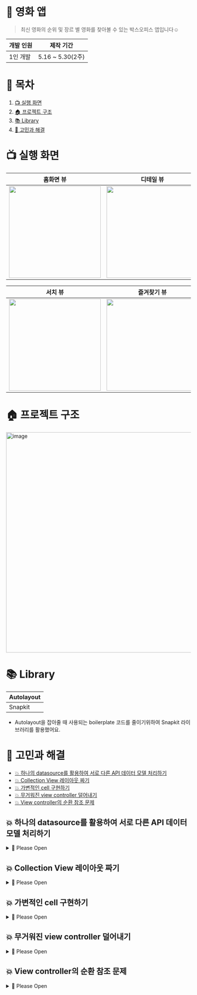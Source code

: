 # 🍿 영화 앱

> 최신 영화의 순위 및 장르 별 영화를 찾아볼 수 있는 박스오피스 앱입니다☺️
> 

| 개발 인원 | 제작 기간 |
| --- | --- |
| 1인 개발 | 5.16 ~ 5.30(2주) |

# 🌳 목차
1. [📺 실행 화면](#-실행-화면)
2. [🏠 프로젝트 구조](#-프로젝트-구조)
3. [📚 Library](#-Library)
4. [🤨 고민과 해결](#-고민과-해결)

# 📺 실행 화면

| 홈화면 뷰 | 디테일 뷰 | 장르 뷰 |
| --- | --- | --- |
|<img src="https://github.com/longlivedrgn/ios-movie-app/assets/85781941/1bafa8d2-653a-439f-97e0-ff8d8e799466" width="250"/>|<img src="https://github.com/longlivedrgn/ios-movie-app/assets/85781941/ab1bfc3c-e898-410b-80fb-248a27002045" width="250"/>|<img src="https://github.com/longlivedrgn/ios-movie-app/assets/85781941/f304af30-9659-49d0-bb04-41bc9208a95c" width="250"/>|

| 서치 뷰 | 즐겨찾기 뷰 |
| --- | --- |
|<img src="https://github.com/longlivedrgn/ios-movie-app/assets/85781941/10e820c3-cbe6-48e2-8cdc-aaf51e34c509" width="250"/>|<img src="https://github.com/longlivedrgn/ios-movie-app/assets/85781941/82d68f0e-31ea-48c4-b695-a77559c55ed0" width="250"/>

# 🏠 프로젝트 구조
<img width="600" alt="image" src="https://github.com/longlivedrgn/ios-movie-app/assets/85781941/9f2d8bb7-65d6-40af-ab7f-831cbdf5d45a">

# 📚 Library

| **Autolayout** |
| --- |
| Snapkit |
- Autolayout을 잡아줄 때 사용되는 boilerplate 코드를 줄이기위하여 Snapkit 라이브러리를 활용했어요.

# 🤨 고민과 해결
  * [💥 하나의 datasource를 활용하여 서로 다른 API 데이터 모델 처리하기](#-하나의-datasource를-활용하여-서로-다른-api-데이터-모델-처리하기)
  * [💥 Collection View 레이아웃 짜기](#-collection-view-레이아웃-짜기)
  * [💥 가변적인 cell 구현하기](#-가변적인-cell-구현하기)
  * [💥 무거워진 view controller 덜어내기](#-무거워진-view-controller-덜어내기)
  * [💥 View controller의 순환 참조 문제](#-view-controller의-순환-참조-문제)

## 💥 하나의 datasource를 활용하여 서로 다른 API 데이터 모델 처리하기
<details>
<summary>📝 Please Open</summary>


 
⁉️ `DiffableDatasource`를 사용한 이유

- Home scene 속 상단 section은 인기 있는 영화 보여주고, 하단 section은 전체 영화를 장르 별로 나눴어요.
- 상단 section(이하 rank section)의 경우, header에 인기 상승 순, 영화 개봉 순 버튼을 두어 해당 기준을 통하여 영화들이 sorting이 되도록 구현을 해보았어요. 또한, 하단의 장르별 영화 section(이하 genre section)의 경우에도, 더보기 버튼을 눌러 숨겨진 나머지 셀들을 보여주도록 구현을 해보았어요.
- **기존에는 reloadData를 활용하여 controller가 변경사항을 UI에게 알려주는 동기화 작업을 해주었어요. 그러나, 해당 프로젝트에서는 레이아웃 UI가 빈번하게 변경되며 애니메이션이 자동으로 적용되지 않는 reloadData를 활용하여 동기화를 진행할 경우,  사용자 UX 경험이 떨어질 수 있다고 판단이 들었기에 DiffableDatasource를 활용했어요.**

Diffabledatasource의 경우, 하나의 collection view에서 하나의 item identifier 타입을 가지고 있어요. 각각의 섹션은 서로 다른 API 호출을 하므로, 다른 데이터 모델을 가지고 하나의 datasource item identifier 타입을 만들어줘야했어요. 다음은 제가 해당 문제를 해결하기 위해서 고민했던 과정이에요.

### 1️⃣ 두 가지의 모델을 묶어줄 수 있는 하나의 Item Identifier 타입 생성하기

- 저는 두 API를 통해서 받아온 데이터 모델을 합친 Movie 타입을 만들어서 item identifier 타입으로 활용하려고 했어요.
- 그리고, 아래와 같이 서로 다른 section에 items들을 append하도록 로직을 구현했어요.

```swift
// 🍿 in HomeViewController
private var datasource: DataSource?
// ✅ Rank Section
private var movies = [Movie]() {
    didSet {
        applySnapShot()
    }
}
// ✅ genre Section
private var genres = [Movie]() {
    didSet {
        applySnapShot()
    }
}
private func applySnapShot() {
        var snapShot = SnapShot()
        snapShot.appendSections([.rank])
        snapShot.appendItems(movies)

        snapShot.appendSections([.genre])
        snapShot.appendItems(genres)

        self.datasource?.apply(snapShot)
    }
}
```

- 이렇게 구현할 경우, 원하는 대로 서로 다른 타입의 데이터 모델을 하나의 diffable datasource를 활용하여 collection view에 구현할 수 있었어요.
- 그러나, 둘을 합친 model(item identifier)은 optional이 난무했고, 불필요한 코드들이 많이 생기게 되었어요.

### 2️⃣  프로토콜을 활용하여 item identifier 타입 구현하기

- 담고 싶은 데이터 타입을 `ItemIdenfiable` 프로토콜을 채택하도록 해요.

```swift
// 💥 ItemIdenfiable 프로토콜 정의
protocol ItemIdenfiable {
    var identity: UUID { get set }
}

// 💥 프로토콜을 채택한 MovieGenre 타입 정의
struct MovieGenre: ItemIdenfiable {
    var identity = UUID()
		...
}

// 💥 프로토콜을 채택한 Movie 타입 정의
struct Movie: ItemIdenfiable {
    var identity = UUID()
		...
}
```

- `ItemIdenfiable` 한 프로퍼티를 가지고 있는 ItemType 구조체를 정의하여 diffable datasource의 item identifier 타입으로 활용하는 방식이에요.

```swift
// 💥 Item identifier 타입 구현
private struct ItemType: Hashable {

    var item: any ItemIdenfiable

    static func == (lhs: MovieHomeViewController.ItemType, rhs: MovieHomeViewController.ItemType) -> Bool {
        return lhs.item.identity == rhs.item.identity
    }

    func hash(into hasher: inout Hasher) {
        hasher.combine(item.identity)
    }

}

private typealias DataSource = UICollectionViewDiffableDataSource<Section, ItemType>
```

- 아래와 같이 ItemType으로 `ItemIdenfiable` 을 채택한 데이터 모델을 감싸서 items로 append해요.

```swift
private func applySnapShot() {
        var snapShot = SnapShot()
        snapShot.appendSections(Section.allCases)

        var rankMovies = movieHomeController.movies
        let movieItems = rankMovies.map { ItemType(item:$0) }
        snapShot.appendItems(movieItems, toSection: .rank)

        var allGenres = movieHomeController.genres
        let genreItems = allGenres.map { ItemType(item: $0) }
        snapShot.appendItems(genreItems, toSection: .genre)

        datasource?.apply(snapShot)
}
```

### 2️⃣ enum의 연관 값을 활용하여 Item 타입 구현하기

- 그러던 중, 애플 공식문서 속 예제 코드에서 서로 다른 item들을 하나의 타입으로 감싸서 활용하는 코드를 보았어요
- 이를 참고하여 저도 하나의 enum 타입으로 서로 다른 section에 활용되는 데이터 모델을 묶고, 각각의 모델을 enum의 연관 값으로 넣어주는 방법으로 구현해보기로 했어요.

```swift
private struct SidebarItem: Hashable {
        let title: String
        let type: SidebarItemType

        enum SidebarItemType {
            case standard, collection, expandableHeader
        }
}

private func createSnapshotOfRecipeCollections() -> NSDiffableDataSourceSectionSnapshot<SidebarItem> {
        let items = recipeSplitViewController.recipeCollections.map { SidebarItem(title: $0, type: .collection) }
        return createSidebarItemSnapshot(.recipeCollectionItems, items: items)
}
```

- 연관 값으로 내가 담고 싶은 데이터 모델 타입을 가질 수 있는 `item` 열거형 타입 정의해요.

```swift
private enum Item: Hashable {
    case rank(Movie)
    case gerne(MovieGenre)
}

private typealias DataSource = UICollectionViewDiffableDataSource<Section, Item>
```

- 아래와 같이 enum의 연관 값으로 데이터 모델을 넣어서 item identifier 타입을 구현해요.

```swift
private func applySnapShot() {
    var snapShot = SnapShot()
    snapShot.appendSections(Section.allCases)

    var rankMovies = movieHomeController.movies
		// 💥 연관 값 넣어주기
    let movieItems = rankMovies.map { Item.rank($0) }

    var allGenres = movieHomeController.genres
    snapShot.appendItems(movieItems, toSection: .rank)

		// 💥 연관 값 넣어주기
    let genreItems = allGenres.map { Item.gerne($0) }
    snapShot.appendItems(genreItems, toSection: .genre)

    datasource?.apply(snapShot)
}

```

💬 2,3번 방법 모두 다, Hashable을 만족하는 타입으로 넣고 싶은 데이터 모델을 래핑했다는 공통점이 있어요.

- 2번째 protocol 방법의 경우, DIP 법칙을 만족하여 `ItemIdentifiable` 프로토콜을 채택한 어떤 모델이든 item identifier가 될 수 있으므로 손쉽게 section이 추가될 때마다 item 타입을 추가할 수 있어요.
- 3번째 enum의 연관 값을 활용한 경우, 섹션이 추가될 경우, case만 추가해주면 손쉽게 item 타입을 추가할 수 있어요.

➡️ 두 가지 방법 다 장점이 존재하지만, enum을 활용한 방법이 case를 통하여 한눈에 활용된 item type이 보인다는 점과, cell 재사용 시 분기처리에서 불필요한 default 케이스를 써주지 않아도 된다는 점에서 해당 프로젝트에서는 enum 케이스를 활용하여 item identifier 타입을 구현했어요.

</details>

## 💥 Collection View 레이아웃 짜기

<details>
<summary>📝 Please Open</summary>


 
- 저는 상단에 영화 정보를 띄어주는 부분(이하 detail view)과 하단의 영화인 정보를 보여주는 부분(이하 credits view)을 compositonal layout으로 구현하기 위하여 네 가지 방법을 고민해보았어요.

1. Detail view 아래 collection view 넣기
2. Header View를 활용해서 Detail View를 구현하기
3. Scroll view안에 detail view와 collection view 넣기
4.  Detail view를 첫 번째 section에, credit view를 두 번째 section으로 넣기

### 1️⃣ Detail view 아래 collection view 넣기 ❌

<img width="500" alt="image" src="https://github.com/longlivedrgn/ios-movie-app/assets/85781941/08c44040-3cf2-4179-a08e-186818eacc22">

- 가장 먼저 생각했던 방법이었는데, 이렇게 구현할 경우, 전체 화면이 scroll 되지 않고 credit view만 가로로 스크롤되는 문제가 발생했어요. 따라서 두 번째 방법을 생각하게되었어요.

### 2️⃣ Header View를 활용해서 Detail View를 구현하기 ❌
<img width="500" alt="image" src="https://github.com/longlivedrgn/ios-movie-app/assets/85781941/9c9d1469-5787-482d-bbac-573cc8d4898f">


- 전체를 하나의 section으로 구현하여 Detail view를 headerview로 구현하려고 했어요. Detail view 밑에 감독 및 등장인물이라는 section header가 존재하므로 두 개의 header를 가지게 되는 레이아웃이었어요. Table view의 경우, 두 개의 header view를 구현하는 것이 자연스럽지만, collection view의 경우 2개의 header view를 가지는 것이 어색했어요. 그래서 더 좋은 방식이 있지 않을까 고민하게되었어요.

### 3️⃣ Scroll view안에 detail view와 collection view 넣기 ✅

<img width="500" alt="image" src="https://github.com/longlivedrgn/ios-movie-app/assets/85781941/f9ff60e5-c73d-43d9-b915-68c1281316eb">


- collection view는 scroll view를 상속 받는 타입이에요. 따라서 위와 같이 구현하면 scroll view 안에 scroll view를 넣게되요. 애플의 HIG 문서를 참고해본 결과, 중첩 scroll view를 지양하라고 했지만, 서로 다른 방향의 scroll view의 중첩은 문제가 되지 않음을 알게되었어요. 그러나, scroll view를 활용해서 생기는 까다로운 레이아웃 잡기 과정을 피하고 싶어 4번째 방법을 생각하게됐어요.

> **Avoid putting a scroll view inside another scroll view with the same orientation.** Doing so creates an unpredictable interface that’s difficult to control. It’s alright to place a horizontal scroll view inside a vertical scroll view (or vice versa), however.
> 

### 4️⃣ Detail view를 첫 번째 section에, credit view를 두 번째 section으로 넣기 ✅

<img width="500" alt="image" src="https://github.com/longlivedrgn/ios-movie-app/assets/85781941/defdf0e8-46a1-4e31-8680-8e3f1c326804">

- 첫 번째 section에는 detail view cell 하나만을 보여주고, 두 번째 section에서는 credit view를 보여주는 방식으로 구현을 했어요. 해당 방법을 활용하니, 전체 화면이 scroll이 되면서 원하는 layout을 구현할 수 있었어요.

</details>

## 💥 가변적인 cell 구현하기
<details>
<summary>📝 Please Open</summary>


- feat. cell안에 버튼 넣기

| 디테일 뷰 |
| --- |
|<img src="https://github.com/longlivedrgn/ios-movie-app/assets/85781941/ab1bfc3c-e898-410b-80fb-248a27002045" width="250"/>|

- Detail view안에 더보기 버튼을 추가하여 버튼을 누르면 label의 numberOfLines가 변경되어, cell의 height가 늘어나는 동적인 cell을 만드려고 했어요.
- Delegate 패턴을 통하여 button 탭이 되면, view controller가 label의 numberOfLines를 변경하고, button의 타이틀을 변경하도록 구현했어요.

```swift
// 🌈 delegate 패턴 활용!
protocol MovieDetailFirstSectionViewDelegate: AnyObject {
    func movieDetailFirstSectionView(
        _ movieDetailFirstSectionView: MovieDetailFirstSectionView,
        didButtonTapped sender: UIButton
    )
}
```

- 또한 NSCollectionLayoutSection을 구현하는 코드에서 itemsize 및 groupsize를 `.fractional`이나 `.absolute`가 아닌 `.estimated`을 통하여 구현했어요. 또한, view안의 layout을 기존의 `equalTo`가 아닌 `greaterThanEqual`등으로 구현을 해주었어요.

```swift
// 🍿 in MovieDetailViewController
private func createDetailLayout() -> NSCollectionLayoutSection {
        let itemSize = NSCollectionLayoutSize(
            widthDimension: .fractionalWidth(1),
						// 💦 .estimated 활용
            heightDimension: .estimated(600)
        )
        let item = NSCollectionLayoutItem(layoutSize: itemSize)
        let groupSize = NSCollectionLayoutSize(
            widthDimension: .fractionalWidth(1),
            heightDimension: .estimated(600)
        )

        let group = NSCollectionLayoutGroup.horizontal(layoutSize: groupSize, subitems: [item])

        let section = NSCollectionLayoutSection(group: group)

        return section
    }
```
</details>


## 💥 무거워진 view controller 덜어내기
<details>
<summary>📝 Please Open</summary>

 
- MVC 구조로 로직을 짜다보니, view controller가 많이 무거워졌어요. View controller는 collection view를 구현하는 다양한 로직과 다른 delegate을 채택한 다양한 메소드가 존재했어요. 또한, Networking을 하며 필요한 data를 받아오는 로직 또한 view controller가 관장하고 있었어요.
- 저는 너무 커진 view controller의 역할을 줄이기 위하여 controller라는 모델 타입을 생성했어요. 해당 타입은 MVC 구조에서 Model의 역할이며 데이터와 관련된 내용 및 로직을 가지고 있지만, UI와는 직접적으로 연결되지 않아요. 즉, Model 타입은 view controller를 모르지만, view controller는 model을 내부 프로퍼티로 가지고 있어요.
- Model은 API 통신을 통하여 view controller가 collection view에 띄울 때 활용하는 데이터 모델 타입을 생성해요. 그리고 model 타입을 완성하면 observer 패턴을 통하여 view controller에게 model이 완성되었음을 알려주고, view controller는 해당 model을 통하여 collection view를 띄우게 돼요.

🔊 `Controller` - MovieDetailController

```swift
final class MovieDetailModel {

    private let movie: Movie
		// 🌟 네트워크 객체
    private let movieNetworkAPIManager = NetworkAPIManager()
    private let movieNetworkDispatcher = NetworkDispatcher()

   ...

    private func fetchMovieDetails() {
				// 🔥 데이터  모델 생성
        guard let movieID = movie.ID else { return }
        let movieDetailEndPoint = MovieDetailsAPIEndPoint(movieCode: movieID)
        let movieCertificationEndPoint = MovieCertificationAPIEndPoint(movieCode: movieID)
        Task {
            do {
               ....
                }
            } catch {
							 ....
            }
            NotificationCenter.default.post(
                name: NSNotification.Name("MovieDetailModelDidFetchCreditData"),
                object: nil
            )
        }
    }
```

🔊 `ViewController` - MovieDetailViewController

```swift
// 🍿 in configureNotificationCenter()
NotificationCenter.default.addObserver(
    self,
    selector: #selector(didFetchMovieCreditsData(_:)),
    name: NSNotification.Name("MovieDetailModelDidFetchCreditData"),
    object: nil
)
// 🍿 in MovieDetailViewController
@objc private func didFetchMovieCreditsData(_ notification: Notification) {
        DispatchQueue.main.async {
            self.movieDetailCollectionView.reloadSections([Section.credit.rawValue])
        }
    }
```

💬 이를 통해서, view controller는 view와 관련 없는 코드를 덜어낼 수 있었고, view controller의 역할이 많아져서 떨어지던 코드의 가독성 개선할 수 있었어요.


</details>

## 💥 View controller의 순환 참조 문제

<details>
<summary>📝 Please Open</summary>

 
- 해당 앱은 NotificationCenter를 활용하여 view를 업데이트하는 로직을 활용해요.
- 그리고 navigation controller를 활용하여 push가 되고 pop이되면 pop된 view controller는 자동으로 deinit이 되면서 NotificationCenter가 자동으로 remove가 돼요.

아래의 애플 공식문서를 읽어보면 개발자가 직접적으로 NotificationCenter를 remove하지 않아도 됨을 알 수 있어요.

[애플 공식문서](https://developer.apple.com/documentation/foundation/notificationcenter/1415360-addobserver)

> Unregister an observer to stop receiving notifications.
To unregister an observer, use removeObserver(*:) or removeObserver(*:name:object:) with the most specific detail possible. For example, if you used a name and object to register the observer, use the name and object to remove it.
**If your app targets iOS 9.0 and later or macOS 10.11 and later, you do not need to unregister an observer that you created with this function. If you forget or are unable to remove an observer, the system cleans up the next time it would have posted to it.**
> 

- 그러나, 프로젝트 진행 중 Notification이 중복으로 받아지는 경우를 확인했어요.
    - Home viewcontroller에서 detail viewcontroller로 넘어갈 때, NotificationCenter를 addObserver를 하는 데, detail view controller가 pop될 때에 Notification center가 remove가 되지 않으므로, 계속해서 Notification이 중복으로 받아지는 것이었어요.

**🖐️ 위와 같은 상황이 일어나는 이유는 detail view controller가 pop될 때, view controller 속 클로져나 delegate 변수에 의해서 순환참조가 일어나 메모리에서 할당 해제(deinit)이 되지 않기 때문이었어요.**

- 따라서 아래와 같이 약한 참조(weak)를 활용하여 view controller가 pop될 때, 메모리에서 할당 해제가 될 수 있게 변경해주었어요.

```swift
private func createlayout() -> UICollectionViewCompositionalLayout {
    let layout = UICollectionViewCompositionalLayout { [weak self] sectionIndex, layoutEnvironment in
        let sectionType = Section.allCases[sectionIndex]
        switch sectionType {
        case .detail:
            return self?.createDetailLayout()
        case .credit:
            return self?.createCreditLayout()
        }
    }
    return layout
}
```

💬 이를 통해서, pop될 때, 정상적으로 view controller가 메모리에서 할당 해제가 되어 Notification이 중복으로 받아지는 문제를 해결할 수 있었어요.

</details>

